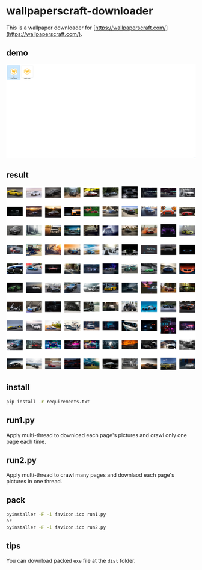 # wallpaperscraft-downloader
This is a wallpaper downloader for [https://wallpaperscraft.com/](https://wallpaperscraft.com/).
## demo
![demo](demo.gif)
## result
![demo](result.jpg)
## install
```bash
pip install -r requirements.txt
```
## run1.py
Apply multi-thread to download each page's pictures and crawl only one page each time.
## run2.py
Apply multi-thread to crawl many pages and downlaod each page's pictures in one thread.
## pack
```bash
pyinstaller -F -i favicon.ico run1.py
or
pyinstaller -F -i favicon.ico run2.py
```
## tips
You can download packed `exe` file  at the `dist` folder.